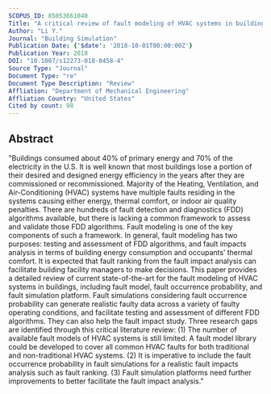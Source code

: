 ```yaml
---
SCOPUS_ID: 85053661040
Title: "A critical review of fault modeling of HVAC systems in buildings"
Author: "Li Y."
Journal: "Building Simulation"
Publication Date: {'$date': '2018-10-01T00:00:00Z'}
Publication Year: 2018
DOI: "10.1007/s12273-018-0458-4"
Source Type: "Journal"
Document Type: "re"
Document Type Description: "Review"
Affliation: "Department of Mechanical Engineering"
Affliation Country: "United States"
Cited by count: 98
---
```


## Abstract
"Buildings consumed about 40% of primary energy and 70% of the electricity in the U.S. It is well known that most buildings lose a portion of their desired and designed energy efficiency in the years after they are commissioned or recommissioned. Majority of the Heating, Ventilation, and Air-Conditioning (HVAC) systems have multiple faults residing in the systems causing either energy, thermal comfort, or indoor air quality penalties. There are hundreds of fault detection and diagnostics (FDD) algorithms available, but there is lacking a common framework to assess and validate those FDD algorithms. Fault modeling is one of the key components of such a framework. In general, fault modeling has two purposes: testing and assessment of FDD algorithms, and fault impacts analysis in terms of building energy consumption and occupants’ thermal comfort. It is expected that fault ranking from the fault impact analysis can facilitate building facility managers to make decisions. This paper provides a detailed review of current state-of-the-art for the fault modeling of HVAC systems in buildings, including fault model, fault occurrence probability, and fault simulation platform. Fault simulations considering fault occurrence probability can generate realistic faulty data across a variety of faulty operating conditions, and facilitate testing and assessment of different FDD algorithms. They can also help the fault impact study. Three research gaps are identified through this critical literature review: (1) The number of available fault models of HVAC systems is still limited. A fault model library could be developed to cover all common HVAC faults for both traditional and non-traditional HVAC systems. (2) It is imperative to include the fault occurrence probability in fault simulations for a realistic fault impacts analysis such as fault ranking. (3) Fault simulation platforms need further improvements to better facilitate the fault impact analysis."
